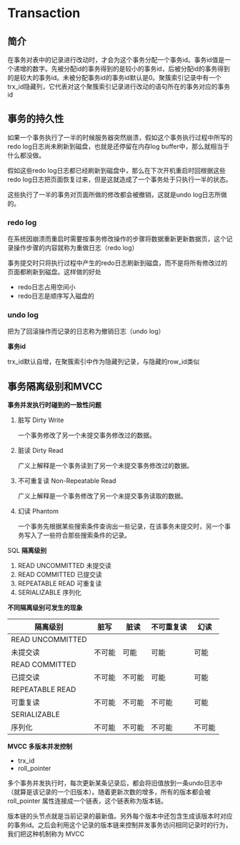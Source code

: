 # Transaction

## 简介

在事务对表中的记录进行改动时，才会为这个事务分配一个事务id。事务id值是一个递增的数字。先被分配id的事务得到的是较小的事务id，后被分配id的事务得到的是较大的事务id。未被分配事务id的事务id默认是0。聚簇索引记录中有一个trx_id隐藏列，它代表对这个聚簇索引记录进行改动的语句所在的事务对应的事务id


## 事务的持久性

如果一个事务执行了一半的时候服务器突然崩溃，假如这个事务执行过程中所写的redo log日志尚未刷新到磁盘，也就是还停留在内存log buffer中，那么就相当于什么都没做。

假如这些redo log日志都已经刷新到磁盘中，那么在下次开机重启时回根据这些redo log日志把页面恢复过来，但是这就造成了一个事务处于只执行一半的状态。

这些执行了一半的事务对页面所做的修改都会被撤销，这就是undo log日志所做的。

### redo log

在系统因崩溃而重启时需要按事务修改操作的步骤将数据重新更新数据页，这个记录操作步骤的内容就称为重做日志（redo log）

事务提交时只将执行过程中产生的redo日志刷新到磁盘，而不是将所有修改过的页面都刷新到磁盘。这样做的好处

- redo日志占用空间小
- redo日志是顺序写入磁盘的


### undo log

把为了回滚操作而记录的日志称为撤销日志（undo log）

**事务id**

trx_id默认自增，在聚簇索引中作为隐藏列记录，与隐藏的row_id类似


## 事务隔离级别和MVCC
**事务并发执行时碰到的一致性问题**

1. 脏写 Dirty Write
    
    一个事务修改了另一个未提交事务修改过的数据。
    
2. 脏读 Dirty Read
    
    广义上解释是一个事务读到了另一个未提交事务修改过的数据。
    
3. 不可重复读 Non-Repeatable Read
    
    广义上解释是一个事务修改了另一个未提交事务读取的数据。
    
4. 幻读 Phantom
    
    一个事务先根据某些搜索条件查询出一些记录，在该事务未提交时，另一个事务写入了一些符合那些搜索条件的记录。
    

SQL **隔离级别**

1. READ UNCOMMITTED 未提交读
2. READ COMMITTED 已提交读
3. REPEATABLE READ 可重复读
4. SERIALIZABLE 序列化

**不同隔离级别可发生的现象**

| 隔离级别 | 脏写 | 脏读 | 不可重复读 | 幻读 |
| --- | --- | --- | --- | --- |
| READ UNCOMMITTED
未提交读 | 不可能 | 可能 | 可能 | 可能 |
| READ COMMITTED
已提交读 | 不可能 | 不可能 | 可能 | 可能 |
| REPEATABLE READ
可重复读 | 不可能 | 不可能 | 不可能 | 可能 |
| SERIALIZABLE
序列化 | 不可能 | 不可能 | 不可能 | 不可能 |

**MVCC 多版本并发控制**

- trx_id
- roll_pointer

多个事务并发执行时，每次更新某条记录后，都会将旧值放到一条undo日志中（就算是该记录的一个旧版本）。随着更新次数的增多，所有的版本都会被 roll_pointer 属性连接成一个链表，这个链表称为版本链。

版本链的头节点就是当前记录的最新值。另外每个版本中还包含生成该版本时对应的事务id。之后会利用这个记录的版本链来控制并发事务访问相同记录时的行为，我们把这种机制称为 MVCC
